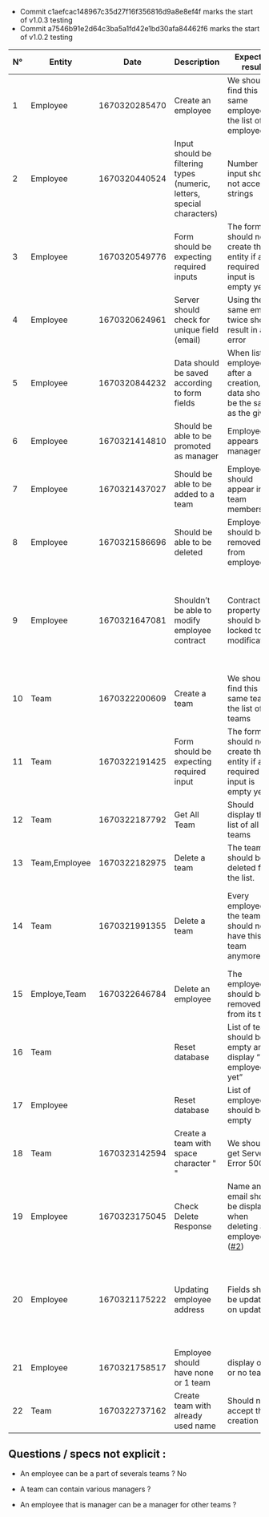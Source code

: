 - Commit c1aefcac148967c35d27f16f356816d9a8e8ef4f marks the start of v1.0.3 testing
- Commit a7546b91e2d64c3ba5a1fd42e1bd30afa84462f6 marks the start of v1.0.2 testing

| N° | Entity        | Date | Description                                                            | Expected result                                                               | Validated                                  |
| -- | ------------- | ---- | ---------------------------------------------------------------------- | ----------------------------------------------------------------------------- | ------------------------------------------ |
| 1  | Employee      |   1670320285470   | Create an employee                                                     | We should find this same employee in the list of employees.                   | Yes                                        |
| 2  | Employee      |   1670320440524   | Input should be filtering types (numeric, letters, special characters) | Number input should not accept strings                                        | No (Zip code field accept negative values) |
| 3  | Employee      |   1670320549776   | Form should be expecting required inputs                               | The form should not create the entity if a required input is empty yet.       | Yes                                        |
| 4  | Employee      |   1670320624961   | Server should check for unique field (email)                           | Using the same email twice should result in an error                          | No (should not be accepted)                |
| 5  | Employee      |   1670320844232   | Data should be saved according to form fields                          | When listing employees after a creation, data should be the same as the given |  Yes                                          |
| 6  | Employee      |   1670321414810   | Should be able to be promoted as manager                               | Employee appears as manager                                                   | Yes                                        |
| 7  | Employee      |   1670321437027   | Should be able to be added to a team                                   | Employee should appear in team members list                                   | Yes                                        |
| 8  | Employee      |   1670321586696   | Should be able to be deleted                                           | Employee should be removed from employee list                                 | Yes                                          |
| 9  | Employee      |   1670321647081   | Shouldn’t be able to modify employee contract                          | Contract property should be locked to modifications                           |  No: the contract readonly date property can be modified if we modify the HTML                                          |
| 10 | Team   |   1670322200609   | Create a team                                                                 | We should find this same team in the list of teams                            |   Yes                                         |
| 11 | Team          |   1670322191425   | Form should be expecting required input                                | The form should not create the entity if a required input is empty yet        |  No                                           |
| 12 | Team      |   1670322187792   |   Get All Team                                                             | Should display the list of all the teams                          |          Yes                                  |
| 13 | Team,Employee |   1670322182975   | Delete a team                                                          | The team should be deleted from the list.                                     |   Yes                                         |
| 14 | Team          |   1670321991355   | Delete a team                                                          | Every employees of the team should not have this team anymore.                |  No, the employee belonging to the team is getting deleted also                                          |
| 15 | Employe,Team  |  1670322646784   | Delete an employee                                                     | The employee should be removed from its team                             |    Yes                                        |
| 16 | Team          |      | Reset database                                                         | List of team should be empty and display “No employees yet”                   |                                            |
| 17 | Employee      |      | Reset database                                                         | List of employee should be empty                                              |                                            |
| 18 | Team   |   1670323142594   | Create a team with space character " "                                        | We shouldn't get Server Error 500                           |   No (Fail with Server Error 500)                  |
| 19 | Employee  |   1670323175045   |   Check Delete Response            |      Name and email should be display when deleting an employee ([#2](https://github.com/azerpas/efrei-2023-st2-tst-prj-i/issues/2))                            |   Yes                                         |
| 20 | Employee | 1670321175222 | Updating employee address | Fields should be updated on update | No: the address line 2 keeps getting replaced by address line 1 |
| 21 | Employee | 1670321758517 | Employee should have none or 1 team | display one or no team | Yes |
| 22  | Team          | 1670322737162 | Create team with already used name                                     | Should not accept the creation | Yes |

## Questions / specs not explicit : 

- An employee can be a part of severals teams ? No

- A team can contain various managers ?

- An employee that is manager can be a manager for other teams ? 

 

